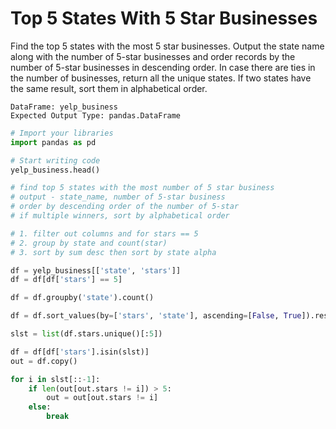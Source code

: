 # Top 5 States With 5 Star Businesses

Find the top 5 states with the most 5 star businesses. Output the state name along with the number of 5-star businesses and order records by the number of 5-star businesses in descending order. In case there are ties in the number of businesses, return all the unique states. If two states have the same result, sort them in alphabetical order.

```
DataFrame: yelp_business
Expected Output Type: pandas.DataFrame
```

```python
# Import your libraries
import pandas as pd

# Start writing code
yelp_business.head()

# find top 5 states with the most number of 5 star business
# output - state_name, number of 5-star business
# order by descending order of the number of 5-star
# if multiple winners, sort by alphabetical order

# 1. filter out columns and for stars == 5
# 2. group by state and count(star)
# 3. sort by sum desc then sort by state alpha

df = yelp_business[['state', 'stars']]
df = df[df['stars'] == 5]

df = df.groupby('state').count()

df = df.sort_values(by=['stars', 'state'], ascending=[False, True]).reset_index()

slst = list(df.stars.unique()[:5])

df = df[df['stars'].isin(slst)]
out = df.copy()

for i in slst[::-1]:
    if len(out[out.stars != i]) > 5:
        out = out[out.stars != i]
    else:
        break
```